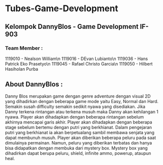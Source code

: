 # Tubes-Game-Development

## Kelompok DannyBlos - Game Development IF-903

### Team Member : 
1119010 - Nealson William\n
1119016 - DEvan Lubianto\n
1119036 - Hans Patrick Eko Prasetyo\n
1119045 - Rafael Christo Garcia\n
1119050 - Hilbert Hasiholan Purba

## About DannyBlos : 
Danny Blos merupakan game dengan genre adventure dengan visual 2D yang dihadirkan dengan beberapa game mode yaitu Easy, Normal dan Hard. Semakin susah difficulty semakin sedikit nyawa yang disediakan. Jika Danny terkena rintangan atau terkena musuh maka Danny akan kehilangan 1 nyawa. Player akan dihadapkan dengan beberapa rintangan sebelum akhirnya mencapai garis akhir. Player akan dihadapkan dengan beberapa stage sebelum bertemu dengan putri yang berkhianat. Dalam pengejaran putri yang berkhianat ia akan berpetualang sambil membawa senjata yang dapat membunuh musuh. Player akan diberikan beberapa peluru pada saat dimulainya permainan. Namun, peluru yang diberikan terbatas dan hanya bisa didapatkan dengan membuka dari mystery box. Mystery box yang dihadirkan dapat berupa peluru, shield, infinite ammo, powerup, ataupun heal. 
